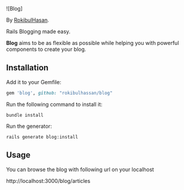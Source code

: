 ![Blog]

By [RokibulHasan](http://rokibulhassan.github.io).

Rails Blogging made easy.

**Blog** aims to be as flexible as possible while helping you with powerful components to create
your blog.

## Installation

Add it to your Gemfile:

```ruby
gem 'blog', github: "rokibulhassan/blog"
```

Run the following command to install it:

```console
bundle install
```

Run the generator:

```console
rails generate blog:install
```

## Usage

You can browse the blog with following url on your localhost

http://localhost:3000/blog/articles